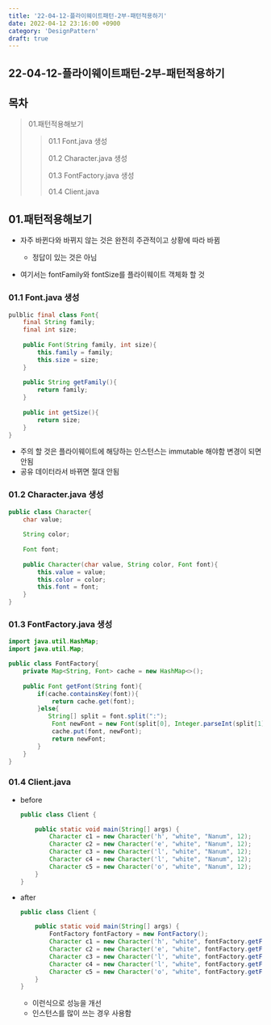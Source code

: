 ```yaml
---
title: '22-04-12-플라이웨이트패턴-2부-패턴적용하기'
date: 2022-04-12 23:16:00 +0900
category: 'DesignPattern'
draft: true
---
```


## 22-04-12-플라이웨이트패턴-2부-패턴적용하기

## 목차

> 01.패턴적용해보기
>
> > 01.1 Font.java 생성
> >
> > 01.2 Character.java 생성
> >
> > 01.3 FontFactory.java 생성
> >
> > 01.4 Client.java

## 01.패턴적용해보기

- 자주 바뀐다와 바뀌지 않는 것은 완전히 주관적이고 상황에 따라 바뀜
  - 정답이 있는 것은 아님

- 여기서는 fontFamily와 fontSize를 플라이웨이트 객체화 할 것

### 01.1 Font.java 생성

```java
pulblic final class Font{
    final String family;
    final int size;
    
    public Font(String family, int size){
        this.family = family;
        this.size = size;
    }
    
    public String getFamily(){
        return family;
    }
    
    public int getSize(){
        return size;
    }
}
```

- 주의 할 것은 플라이웨이트에 해당하는 인스턴스는 immutable 해야함 변경이 되면 안됨
- 공유 데이터라서 바뀌면 절대 안됨

### 01.2 Character.java 생성

```java
public class Character{
    char value;
    
    String color;
    
    Font font;
    
    public Character(char value, String color, Font font){
        this.value = value;
        this.color = color;
        this.font = font;
    }
}
```

### 01.3 FontFactory.java 생성

```java
import java.util.HashMap;
import java.util.Map;

public class FontFactory{
    private Map<String, Font> cache = new HashMap<>();
    
    public Font getFont(String font){
        if(cache.containsKey(font)){
            return cache.get(font);
        }else{
           String[] split = font.split(":");
            Font newFont = new Font(split[0], Integer.parseInt(split[1]));
            cache.put(font, newFont);
            return newFont;
        }
    }
}
```

### 01.4 Client.java

- before

  ```java
  public class Client {
  
      public static void main(String[] args) {
          Character c1 = new Character('h', "white", "Nanum", 12);
          Character c2 = new Character('e', "white", "Nanum", 12);
          Character c3 = new Character('l', "white", "Nanum", 12);
          Character c4 = new Character('l', "white", "Nanum", 12);
          Character c5 = new Character('o', "white", "Nanum", 12);
      }
  }
  ```

- after

  ```java
  public class Client {
  
      public static void main(String[] args) {
          FontFactory fontFactory = new FontFactory();
          Character c1 = new Character('h', "white", fontFactory.getFont("nanum:12"));
          Character c2 = new Character('e', "white", fontFactory.getFont("nanum:12"));
          Character c3 = new Character('l', "white", fontFactory.getFont("nanum:12"));
          Character c4 = new Character('l', "white", fontFactory.getFont("nanum:12"));
          Character c5 = new Character('o', "white", fontFactory.getFont("nanum:12"));
      }
  }
  ```

  - 이런식으로 성능을 개선
  - 인스턴스를 많이 쓰는 경우 사용함